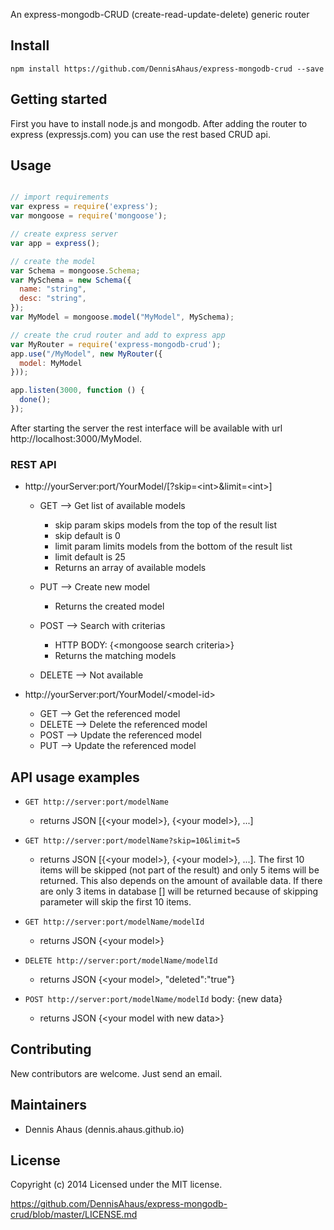 An express-mongodb-CRUD (create-read-update-delete) generic router

## Install

`npm install https://github.com/DennisAhaus/express-mongodb-crud --save`

## Getting started

First you have to install node.js and mongodb. After adding the router
to express (expressjs.com) you can use the rest based CRUD api.

## Usage

```js

// import requirements
var express = require('express');
var mongoose = require('mongoose');

// create express server
var app = express();

// create the model
var Schema = mongoose.Schema;
var MySchema = new Schema({
  name: "string",
  desc: "string",
});
var MyModel = mongoose.model("MyModel", MySchema);

// create the crud router and add to express app
var MyRouter = require('express-mongodb-crud');
app.use("/MyModel", new MyRouter({
  model: MyModel
}));

app.listen(3000, function () {
  done();
});

```

After starting the server the rest interface will be available with url
http://localhost:3000/MyModel.


### REST API

* http://yourServer:port/YourModel/[?skip=&lt;int&gt;&limit=&lt;int&gt;]
  * GET --> Get list of available models
    * skip param skips <int> models from the top of the result list
    * skip default is 0
    * limit param limits <int> models from the bottom of the result list
    * limit default is 25
    * Returns an array of available models

  * PUT --> Create new model
    * Returns the created model

  * POST --> Search with criterias
    * HTTP BODY: {&lt;mongoose search criteria&gt;}
    * Returns the matching models

  * DELETE --> Not available

* http://yourServer:port/YourModel/&lt;model-id&gt;
  * GET --> Get the referenced model
  * DELETE --> Delete the referenced model
  * POST --> Update the referenced model
  * PUT --> Update the referenced model

## API usage examples

* `GET http://server:port/modelName`
  * returns JSON [{&lt;your model&gt;}, {&lt;your model&gt;}, ...]

* `GET http://server:port/modelName?skip=10&limit=5`
  * returns JSON [{&lt;your model&gt;}, {&lt;your model&gt;}, ...].
    The first 10 items will be skipped (not part of the result) and
    only 5 items will be returned. This also depends on the amount of
    available data. If there are only 3 items in database [] will be returned
    because of skipping parameter will skip the first 10 items.

* `GET http://server:port/modelName/modelId`
  * returns JSON {&lt;your model&gt;}

* `DELETE http://server:port/modelName/modelId`
  * returns JSON {&lt;your model&gt;, "deleted":"true"}


* `POST http://server:port/modelName/modelId` body: {new data}
  * returns JSON {&lt;your model with new data&gt;}



## Contributing

New contributors are welcome. Just send an email.

## Maintainers

* Dennis Ahaus (dennis.ahaus.github.io)


## License

Copyright (c) 2014
Licensed under the MIT license.

https://github.com/DennisAhaus/express-mongodb-crud/blob/master/LICENSE.md
